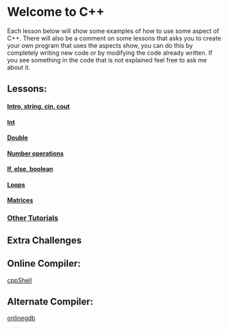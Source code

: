 # Welcome to C++
  Each lesson below will show some examples of how to use some aspect of C++. There will also be a comment on some lessons that asks you to create your own program that uses the aspects show, you can do this by completely writing new code or by modifying the code already written. If you see something in the code that is not explained feel free to ask me about it.
## Lessons:
#### [Intro, string, cin, cout](http://cpp.sh/8aq46)
#### [Int](http://cpp.sh/5alrp)
#### [Double](http://cpp.sh/3dc7h)
#### [Number operations](http://cpp.sh/2gqyh)
#### [If, else, boolean](http://cpp.sh/562i7)
#### [Loops](http://cpp.sh/5fvfq)
#### [Matrices](http://cpp.sh/8jsku)
### [Other Tutorials](http://www.cplusplus.com/doc/tutorial/)

## Extra Challenges
  

## Online Compiler:
[cppShell](cpp.sh)
## Alternate Compiler:
[onlinegdb](https://www.onlinegdb.com/online_c++_compiler)
